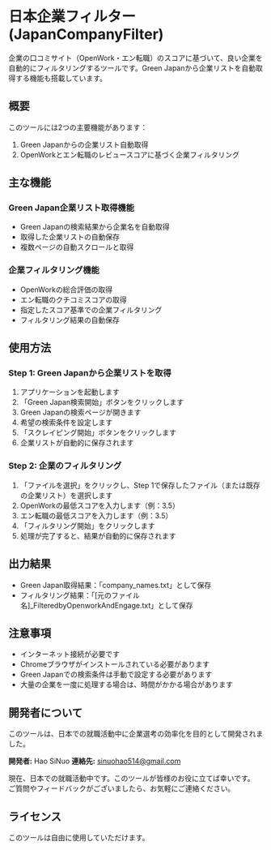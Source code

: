 # 日本企業フィルター (JapanCompanyFilter)

企業の口コミサイト（OpenWork・エン転職）のスコアに基づいて、良い企業を自動的にフィルタリングするツールです。Green Japanから企業リストを自動取得する機能も搭載しています。

## 概要
このツールには2つの主要機能があります：
1. Green Japanからの企業リスト自動取得
2. OpenWorkとエン転職のレビュースコアに基づく企業フィルタリング

## 主な機能
### Green Japan企業リスト取得機能
- Green Japanの検索結果から企業名を自動取得
- 取得した企業リストの自動保存
- 複数ページの自動スクロールと取得

### 企業フィルタリング機能
- OpenWorkの総合評価の取得
- エン転職のクチコミスコアの取得
- 指定したスコア基準での企業フィルタリング
- フィルタリング結果の自動保存

## 使用方法
### Step 1: Green Japanから企業リストを取得
1. アプリケーションを起動します
2. 「Green Japan検索開始」ボタンをクリックします
3. Green Japanの検索ページが開きます
4. 希望の検索条件を設定します
5. 「スクレイピング開始」ボタンをクリックします
6. 企業リストが自動的に保存されます

### Step 2: 企業のフィルタリング
1. 「ファイルを選択」をクリックし、Step 1で保存したファイル（または既存の企業リスト）を選択します
2. OpenWorkの最低スコアを入力します（例：3.5）
3. エン転職の最低スコアを入力します（例：3.5）
4. 「フィルタリング開始」をクリックします
5. 処理が完了すると、結果が自動的に保存されます

## 出力結果
- Green Japan取得結果：「company_names.txt」として保存
- フィルタリング結果：「[元のファイル名]_FilteredbyOpenworkAndEngage.txt」として保存

## 注意事項
- インターネット接続が必要です
- Chromeブラウザがインストールされている必要があります
- Green Japanでの検索条件は手動で設定する必要があります
- 大量の企業を一度に処理する場合は、時間がかかる場合があります

## 開発者について
このツールは、日本での就職活動中に企業選考の効率化を目的として開発されました。

**開発者:** Hao SiNuo
**連絡先:** sinuohao514@gmail.com

現在、日本での就職活動中です。このツールが皆様のお役に立てば幸いです。
ご質問やフィードバックがございましたら、お気軽にご連絡ください。

## ライセンス
このツールは自由に使用していただけます。
